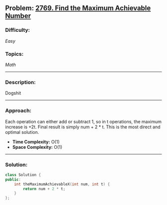 ## Problem: [2769. Find the Maximum Achievable Number](https://leetcode.com/problems/find-the-maximum-achievable-number)

### Difficulty:
*Easy*

### Topics:
*Math*

---

### Description:
Dogshit

---

### Approach:
Each operation can either add or subtract 1, so in t operations, the maximum increase is +2t. Final result is simply num + 2 * t. This is the most direct and optimal solution.
- **Time Complexity:** O(1)
- **Space Complexity:** O(1)

---

### Solution:
```cpp
class Solution {
public:
    int theMaximumAchievableX(int num, int t) {
        return num + 2 * t;
    }
};
```
